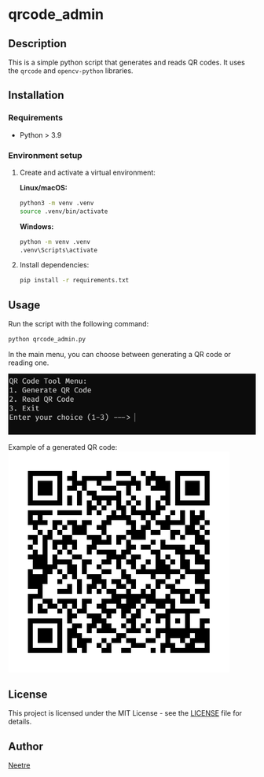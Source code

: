 # qrcode_admin

## Description

This is a simple python script that generates and reads QR codes.
It uses the `qrcode` and `opencv-python` libraries.

## Installation

### Requirements

- Python > 3.9

### Environment setup

1. Create and activate a virtual environment:

   **Linux/macOS:**

   ```bash
   python3 -m venv .venv
   source .venv/bin/activate
   ```

   **Windows:**

    ```bash
   python -m venv .venv
   .venv\Scripts\activate
   ```

2. Install dependencies:

   ```bash
   pip install -r requirements.txt
   ```

## Usage

Run the script with the following command:

```bash
python qrcode_admin.py
```
In the main menu, you can choose between generating a QR code or reading one.

![Menu](data/readme/menu.png)

Example of a generated QR code:
![Test](data/readme/test.png)

## License

This project is licensed under the MIT License - see the [LICENSE](LICENSE) file for details.

## Author

[Neetre](https://github.com/Neetre)
